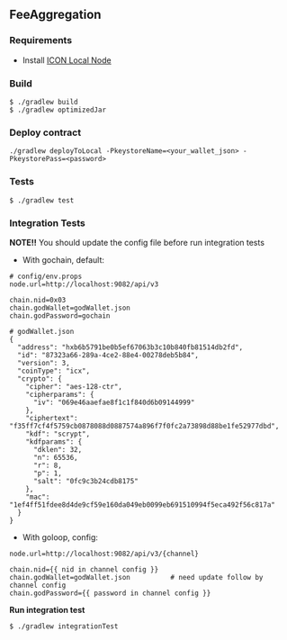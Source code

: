## FeeAggregation


### Requirements
- Install [ICON Local Node](https://github.com/icon-project/goloop/blob/master/doc/gochain_icon_local_node_guide.md)

### Build
```
$ ./gradlew build
$ ./gradlew optimizedJar
```
### Deploy contract
```
./gradlew deployToLocal -PkeystoreName=<your_wallet_json> -PkeystorePass=<password> 
```

### Tests
```
$ ./gradlew test
```

### Integration Tests
**NOTE!!**
You should update the config file before run integration tests
- With gochain, default:
```
# config/env.props
node.url=http://localhost:9082/api/v3

chain.nid=0x03
chain.godWallet=godWallet.json
chain.godPassword=gochain
```
```shell
# godWallet.json
{
  "address": "hxb6b5791be0b5ef67063b3c10b840fb81514db2fd",
  "id": "87323a66-289a-4ce2-88e4-00278deb5b84",
  "version": 3,
  "coinType": "icx",
  "crypto": {
    "cipher": "aes-128-ctr",
    "cipherparams": {
      "iv": "069e46aaefae8f1c1f840d6b09144999"
    },
    "ciphertext": "f35ff7cf4f5759cb0878088d0887574a896f7f0fc2a73898d88be1fe52977dbd",
    "kdf": "scrypt",
    "kdfparams": {
      "dklen": 32,
      "n": 65536,
      "r": 8,
      "p": 1,
      "salt": "0fc9c3b24cdb8175"
    },
    "mac": "1ef4ff51fdee8d4de9cf59e160da049eb0099eb691510994f5eca492f56c817a"
  }
}
```

- With goloop, config:
```
node.url=http://localhost:9082/api/v3/{channel}

chain.nid={{ nid in channel config }}
chain.godWallet=godWallet.json          # need update follow by channel config
chain.godPassword={{ password in channel config }}
```

**Run integration test**
```
$ ./gradlew integrationTest
```

